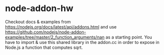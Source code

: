 # node-addon-hw

Checkout docs & examples from https://nodejs.org/docs/latest/api/addons.html and use https://github.com/nodejs/node-addon-examples/tree/master/2_function_arguments/nan as a starting point.
You have to import & use this shared library in the addon.cc in order to expose in Node.js a function that computes sqrt.

